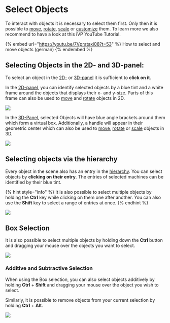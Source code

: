 # Select Objects

To interact with objects it is necessary to select them first. Only then it is possible to [move](move-objects.md), [rotate](rotate-objects.md), [scale](scale-objects.md) or [customize](customizable-machines.md) them. To learn more we also recommend to have a look at this iVP YouTube Tutorial.

{% embed url="https://youtu.be/7Vprataxi08?t=53" %}
How to select and move objects (german)
{% endembed %}

## Selecting Objects in the 2D- and 3D-panel:

To select an object in the [2D-](../user-interface/the-2d-panel.md) or [3D-panel](../user-interface/the-3d-view.md) it is sufficient to **click on it**.  


In the [2D-panel](../user-interface/the-2d-panel.md), you can identify selected objects by a blue tint and a white frame around the objects that displays their x- and y-size. Parts of this frame can also be used to [move](move-objects.md#moving-objects-in-the-2d-panel) and [rotate](rotate-objects.md#rotating-objects-in-the-2d-panel) objects in 2D.


![](../../../.gitbook/assets/2d-select-highlighted.png)

In the [3D-Panel](../user-interface/the-3d-view.md), selected Objects will have blue angle brackets around them which form a virtual box. Additionally, a handle will appear in their geometric center which can also be used to [move](move-objects.md#moving-objects-in-the-3d-panel), [rotate](rotate-objects.md#rotating-objects-in-the-3d-panel) or [scale](scale-objects.md#scaling-objects-in-the-3d-panel) objects in 3D.


![](../../../.gitbook/assets/3d-select-brackets.png)

## Selecting objects via the hierarchy

Every object in the scene also has an entry in the [hierarchy](../user-interface/the-machine-list.md). You can select objects by **clicking on their entry**. The entries of selected machines can be identified by their blue tint.

{% hint style="info" %}
It is also possible to select multiple objects by holding the **Ctrl** key while clicking on them one after another. You can also use the **Shift** key to select a range of entries at once.
{% endhint %}

![](../../../.gitbook/assets/2d-select-hierarchy.png)  

## Box Selection

It is also possible to select multiple objects by holding down the **Ctrl** button and dragging your mouse over the objects you want to select.    
    
![](../../../.gitbook/assets/3d-box-selection.png)  

### Additive and Subtractive Selection
  
 When using the Box selection, you can also select objects additively by holding **Ctrl** + **Shift** and dragging your mouse over the object you wish to select.


 Similarly, it is possible to remove objects from your current selection by holding **Ctrl** + **Alt**.

![](../../../.gitbook/assets/select-additive.png)